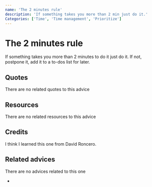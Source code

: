 ```yaml
---
name: 'The 2 minutes rule'
description: 'If something takes you more than 2 min just do it.'
Categories: ['Time', 'Time management', 'Prioritize']
---
```

# The 2 minutes rule

If something takes you more than 2 minutes to do it just do it. If not, postpone it, add it to a to-dos list for later.

## Quotes

<!-- TODO: Add related quotes here if there are-->
There are no related quotes to this advice

## Resources

<!-- TODO: Add Resources here if there are-->
There are no related resources to this advice

## Credits

<!-- TODO: Add Where I learned this-->
I think I learned this one from David Roncero.

## Related advices
There are no advices related to this one

- []()

